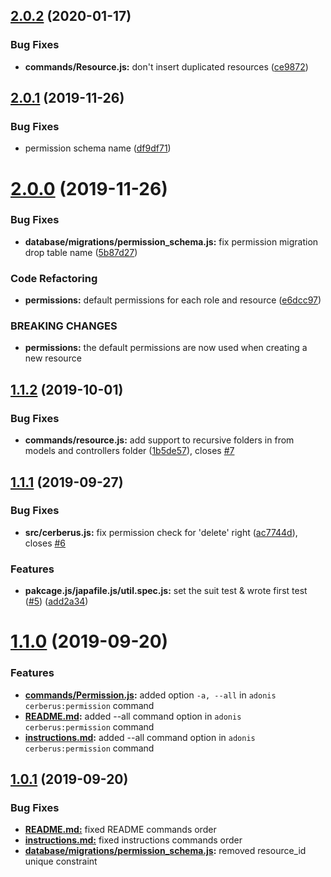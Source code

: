 ## [2.0.2](https://github.com/QuantumLabsLtda/adonisjs-cerberus/compare/2.0.1...2.0.2) (2020-01-17)


### Bug Fixes

* **commands/Resource.js:** don't insert duplicated resources ([ce9872](https://github.com/QuantumLabsLtda/adonisjs-cerberus/commit/ce9872befa87f2c7138cce4e86891429fce0ba07))

## [2.0.1](https://github.com/QuantumLabsLtda/adonisjs-cerberus/compare/2.0.0...2.0.1) (2019-11-26)


### Bug Fixes

* permission schema name ([df9df71](https://github.com/QuantumLabsLtda/adonisjs-cerberus/commit/df9df71adaafcfaa2df861d3dd0c4061280e17c2))



# [2.0.0](https://github.com/QuantumLabsLtda/adonisjs-cerberus/compare/1.1.2...2.0.0) (2019-11-26)


### Bug Fixes

* **database/migrations/permission_schema.js:** fix permission migration drop table name ([5b87d27](https://github.com/QuantumLabsLtda/adonisjs-cerberus/commit/5b87d275e77d81a8f6c46b819b4056cb9ff52b17))


### Code Refactoring

* **permissions:** default permissions for each role and resource ([e6dcc97](https://github.com/QuantumLabsLtda/adonisjs-cerberus/commit/e6dcc97d6e47ad602ec03c53b807adfedb91dd1c))


### BREAKING CHANGES

* **permissions:** the default permissions are now used when creating a new resource



## [1.1.2](https://github.com/QuantumLabsLtda/adonisjs-cerberus/compare/1.1.1...1.1.2) (2019-10-01)


### Bug Fixes

* **commands/resource.js:** add support to recursive folders in from models and controllers folder ([1b5de57](https://github.com/QuantumLabsLtda/adonisjs-cerberus/commit/1b5de57969b361bf26682b6972332e095b1d1a9f)), closes [#7](https://github.com/QuantumLabsLtda/adonisjs-cerberus/issues/7)



## [1.1.1](https://github.com/QuantumLabsLtda/adonisjs-cerberus/compare/1.1.0...1.1.1) (2019-09-27)


### Bug Fixes

* **src/cerberus.js:** fix permission check for 'delete' right ([ac7744d](https://github.com/QuantumLabsLtda/adonisjs-cerberus/commit/ac7744d215a88b42b35979b4c51f92cafa0e46d8)), closes [#6](https://github.com/QuantumLabsLtda/adonisjs-cerberus/issues/6)


### Features

* **pakcage.js/japafile.js/util.spec.js:** set the suit test & wrote first test ([#5](https://github.com/QuantumLabsLtda/adonisjs-cerberus/issues/5)) ([add2a34](https://github.com/QuantumLabsLtda/adonisjs-cerberus/commit/add2a349d92f7dc7ae99c403f22270ea55168156))

# [1.1.0](https://github.com/QuantumLabsLtda/adonisjs-cerberus/compare/1.0.1...1.1.0) (2019-09-20)

### Features

* **[commands/Permission.js](commands/Permission.js):** added option `-a, --all` in `adonis cerberus:permission` command
* **[README.md](README.md):** added --all command option in `adonis cerberus:permission` command
* **[instructions.md](instructions.md):**  added --all command option in `adonis cerberus:permission` command

## [1.0.1](https://github.com/QuantumLabsLtda/adonisjs-cerberus/compare/1.0.0...1.0.1) (2019-09-20)

### Bug Fixes

* **[README.md:](README.md:)** fixed README commands order
* **[instructions.md:](instructions.md:)** fixed instructions commands order
* **[database/migrations/permission_schema.js](database/migrations/permission_schema.js):** removed resource_id unique constraint
